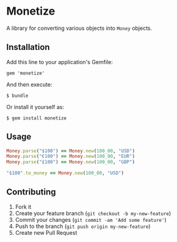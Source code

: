 # Monetize

A library for converting various objects into `Money` objects.

## Installation

Add this line to your application's Gemfile:

    gem 'monetize'

And then execute:

    $ bundle

Or install it yourself as:

    $ gem install monetize

## Usage

```ruby
Money.parse("$100") == Money.new(100_00, "USD")
Money.parse("€100") == Money.new(100_00, "EUR")
Money.parse("£100") == Money.new(100_00, "GBP")

"$100".to_money == Money.new(100_00, "USD")
```

## Contributing

1. Fork it
2. Create your feature branch (`git checkout -b my-new-feature`)
3. Commit your changes (`git commit -am 'Add some feature'`)
4. Push to the branch (`git push origin my-new-feature`)
5. Create new Pull Request
